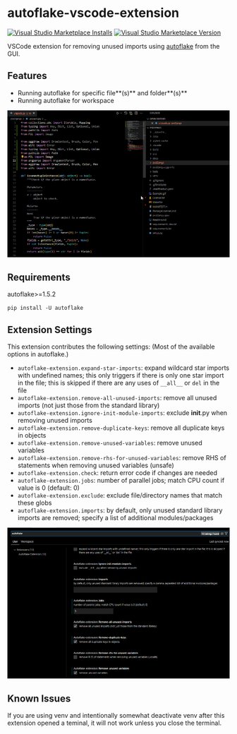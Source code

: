 # autoflake-vscode-extension

[![Visual Studio Marketplace Installs](https://img.shields.io/visual-studio-marketplace/i/mikoz.autoflake-extension)](https://marketplace.visualstudio.com/items?itemName=mikoz.autoflake-extension)
[![Visual Studio Marketplace Version](https://img.shields.io/visual-studio-marketplace/v/mikoz.autoflake-extension)](https://marketplace.visualstudio.com/items?itemName=mikoz.autoflake-extension)

VSCode extension for removing unused imports using [autoflake](https://github.com/PyCQA/autoflake) from the GUI.

## Features

- Running autoflake for specific file**(s)** and folder**(s)** 
- Running autoflake for workspace

![Example GIF](https://raw.githubusercontent.com/34j/autoflake-vscode-extension/main/images/Example.gif)

## Requirements

autoflake>=1.5.2

```shell
pip install -U autoflake
```

## Extension Settings

This extension contributes the following settings: (Most of the available options in autoflake.)

- `autoflake-extension.expand-star-imports`: expand wildcard star imports with undefined names; this only triggers if there is only one star import in the file; this is skipped if there are any uses of `__all__` or `del` in the file
- `autoflake-extension.remove-all-unused-imports`: remove all unused imports (not just those from the standard library)
- `autoflake-extension.ignore-init-module-imports`: exclude __init__.py when removing unused imports
- `autoflake-extension.remove-duplicate-keys`: remove all duplicate keys in objects
- `autoflake-extension.remove-unused-variables`: remove unused variables
- `autoflake-extension.remove-rhs-for-unused-variables`: remove RHS of statements when removing unused variables (unsafe)
- `autoflake-extension.check`: return error code if changes are needed
- `autoflake-extension.jobs`: number of parallel jobs; match CPU count if value is 0 (default: 0)
- `autoflake-extension.exclude`: exclude file/directory names that match these globs
- `autoflake-extension.imports`: by default, only unused standard library imports are removed; specify a list of additional modules/packages

![Settings](https://raw.githubusercontent.com/34j/autoflake-vscode-extension/main/images/Settings.png)

## Known Issues

If you are using venv and intentionally somewhat deactivate venv after this extension opened a teminal, it will not work unless you close the terminal.
